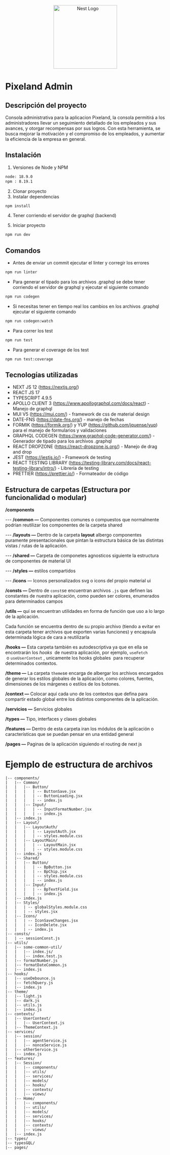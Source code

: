 <p align="center">
  <a href="http://nestjs.com/" target="blank"><img src="https://cdn.blackpixel.mx/RO-En6qG5n/RocketPixel.svg" width="200" alt="Nest Logo" /></a>
</p>

# Pixeland Admin

## Descripción del proyecto

Consola administrativa para la aplicacion Pixeland, la consola permitirá a los administradores llevar un seguimiento detallado de los empleados y sus avances, y otorgar recompensas por sus logros. Con esta herramienta, se busca mejorar la motivación y el compromiso de los empleados, y aumentar la eficiencia de la empresa en general.

## Instalación

1. Versiones de Node y NPM

```bash
node: 18.9.0
npm : 8.19.1
```

2. Clonar proyecto
3. Instalar dependencias

```bash
npm install
```

4. Tener corriendo el servidor de graphql (backend)

5. Iniciar proyecto

```bash
npm run dev
```

## Comandos

- Antes de enviar un commit ejecutar el linter y corregir los errores

```bash
npm run linter
```

- Para generar el tipado para los archivos .graphql se debe tener corriendo el servidor de graphql y ejecutar el siguiente comando

```bash
npm run codegen
```

- Si necesitas tener en tiempo real los cambios en los archivos .graphql ejecutar el siguiente comando

```bash
npm run codegen:watch
```

- Para correr los test

```bash
npm run test
```

- Para generar el coverage de los test

```bash
npm run test:coverage
```

## Tecnologías utilizadas

- NEXT JS 12 (https://nextjs.org/)
- REACT JS 17
- TYPESCRIPT 4.9.5
- APOLLO CLIENT 3 (https://www.apollographql.com/docs/react) - Manejo de graphql
- MUI V5 (https://mui.com/) - framework de css de material design
- DATE-FNS (https://date-fns.org/) - manejo de fechas
- FORMIK (https://formik.org/) y YUP (https://github.com/jquense/yup) para el manejo de formularios y validaciones
- GRAPHQL CODEGEN (https://www.graphql-code-generator.com/) - Generador de tipado para los archivos .graphql
- REACT DROPZONE (https://react-dropzone.js.org/) - Manejo de drag and drop
- JEST (https://jestjs.io/) - Framework de testing
- REACT TESTING LIBRARY (https://testing-library.com/docs/react-testing-library/intro/) - Librería de testing
- PRETTIER (https://prettier.io/) - Formateador de código

## Estructura de carpetas (Estructura por funcionalidad o modular)

**/components**

--- **/common —** Componentes comunes o compuestos que normalmente podrian reutilizar los componentes de la carpeta shared

--- **/layouts —** Dentro de la carpeta **layout** albergo componentes puramente presentacionales que pintan la estructura básica de las distintas vistas / rutas de la aplicación.

--- **/shared —** Carpeta de componetes agnosticos siguiente la estructura de componentes de material UI

--- **/styles —** estilos compartidos

--- **/icons** — Iconos personalizados svg o icons del propio material ui

**/consts —** Dentro de `const`se encuentran archivos `.js` que definen las constantes de nuestra aplicación, como pueden ser colores, enumerados para determinados campos

**/utils —** quí se encuentran utilidades en forma de función que uso a lo largo de la aplicación.

Cada función se encuentra dentro de su propio archivo (tiendo a evitar en esta carpeta tener archivos que exporten varias funciones) y encapsula determinada lógica de cara a reutilizarla

**/hooks —** Esta carpeta también es autodescriptiva ya que en ella se encontrarán los *hooks* 
de nuestra aplicación, por ejemplo, `useFetch`
 o `useUserContext` , unicamente los hooks globales
 para recuperar determinados contextos.

**/theme —** La carpeta `theme`se encarga de albergar los archivos encargados de generar los estilos globales de la aplicación, como colores, fuentes, dimensiones de los márgenes o estilos de los botones.

**/context —** Colocar aquí cada uno de los contextos que defina para compartir estado global entre los distintos componentes de la aplicación.

**/servicios —** Servicios globales

**/types —** Tipo, interfaces y clases globales

**/features —** Dentro de esta carpeta iran los módulos de la aplicación o características que se puedan pensar en una entidad general

**/pages —** Paginas de la aplicación siguiendo el routing de next js

# Ejemplo de estructura de archivos

```
|-- components/
|   |-- Common/
|   |   |-- Button/
|   |   |   | -- ButtonSave.jsx
|   |   |   | -- ButtonLoading.jsx
|   |   |   | -- index.js
|   |   |-- Input/
|   |   |   | -- InputFormatNumber.jsx
|   |   |   | -- index.js
|   |-- index.js
|   |-- Layout/
|   |   |-- LayoutAuth/
|   |   |   | -- LayoutAuth.jsx
|   |   |   | -- styles.module.css
|   |   |-- LayoutMain/
|   |   |   | -- LayoutMain.jsx
|   |   |   | -- styles.module.css
|   |-- index.js
|   |-- Shared/
|   |   |-- Button/
|   |   |   | -- BpButton.jsx
|   |   |   | -- BpChip.jsx
|   |   |   | -- styles.module.css
|   |   |   | -- index.js
|   |   |-- Input/
|   |   |   | -- BpTextField.jsx
|   |   |   | -- index.js
|   |-- index.js
|   |-- Styles/
|   |   | -- globalStyles.module.css
|   |   | -- styles.jsx
|   |-- Icons/
|   |   | -- IconSaveChanges.jsx
|   |   | -- IconDelete.jsx
|   |   | -- index.js
|-- consts/
|   | -- sessionConst.js
|-- utils/
|   |-- some-common-util/
|   |   |-- index.js/
|   |   |-- index.test.js
|   |-- formatNumber.js
|   |-- formatDateCommon.js
|   |-- index.js
|-- hooks/
|   |-- useDebounce.js
|   |-- fetchQuery.js
|   |-- index.js
|-- theme/
|   |-- light.js
|   |-- dark.js
|   |-- utils.js
|   |-- index.js
|-- contexts/
|   |-- UserContext/
|   |   |-- UserContext.js
|   |-- ThemeContext.js
|-- services/
|   |-- session/
|   |   |-- agentService.js
|   |   |-- nonceService.js
|   |-- otherService.js
|   |-- index.js
|-- features/
|   |-- Session/
|   |   |-- components/
|   |   |-- utils/
|   |   |-- services/
|   |   |-- models/
|   |   |-- hooks/
|   |   |-- contexts/
|   |   |-- views/
|   |-- Home/
|   |   |-- components/
|   |   |-- utils/
|   |   |-- models/
|   |   |-- services/
|   |   |-- hooks/
|   |   |-- contexts/
|   |   |-- views/
|   |-- index.js
|-- types/
|-- typesGQL/
|-- pages/
```

